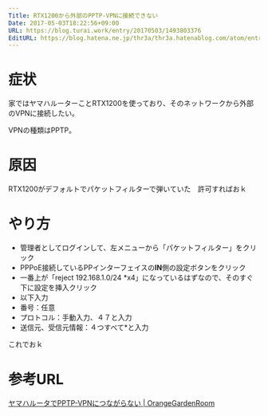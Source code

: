 ```yaml
---
Title: RTX1200から外部のPPTP-VPNに接続できない
Date: 2017-05-03T18:22:56+09:00
URL: https://blog.turai.work/entry/20170503/1493803376
EditURL: https://blog.hatena.ne.jp/thr3a/thr3a.hatenablog.com/atom/entry/10328749687242727483
---
```


# 症状

家ではヤマハルーターことRTX1200を使っており、そのネットワークから外部のVPNに接続したい。

VPNの種類はPPTP。

# 原因

RTX1200がデフォルトでパケットフィルターで弾いていた　許可すればおｋ

# やり方

- 管理者としてログインして、左メニューから「パケットフィルター」をクリック
- PPPoE接続しているPPインターフェイスの**IN**側の設定ボタンをクリック
- 一番上が「reject	192.168.1.0/24 *x4」になっているはずなので、そのすぐ下に設定を挿入クリック
- 以下入力
 - 番号：任意
 - プロトコル：手動入力、４７と入力
 - 送信元、受信元情報：４つすべて*と入力

これでおｋ 

# 参考URL

[ヤマハルータでPPTP-VPNにつながらない | OrangeGardenRoom](http://blog.grandaria.com/?p=49)
